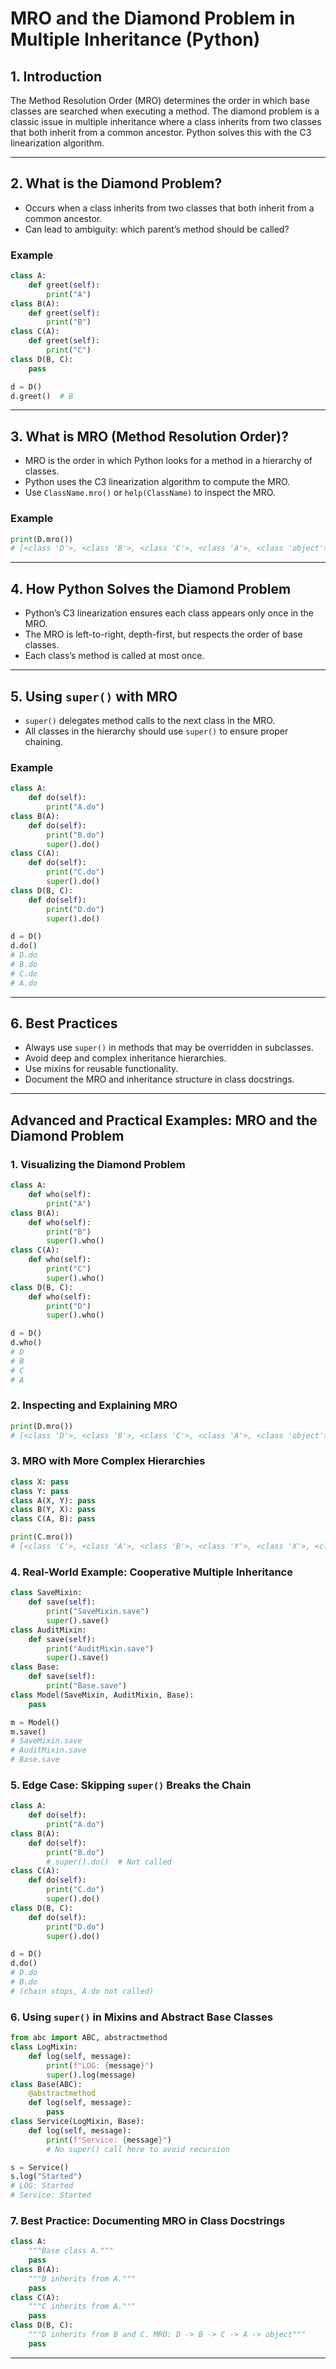 # MRO and the Diamond Problem in Multiple Inheritance (Python)

## 1. Introduction

The Method Resolution Order (MRO) determines the order in which base classes are searched when executing a method. The diamond problem is a classic issue in multiple inheritance where a class inherits from two classes that both inherit from a common ancestor. Python solves this with the C3 linearization algorithm.

---

## 2. What is the Diamond Problem?

- Occurs when a class inherits from two classes that both inherit from a common ancestor.
- Can lead to ambiguity: which parent’s method should be called?

### Example

```python
class A:
    def greet(self):
        print("A")
class B(A):
    def greet(self):
        print("B")
class C(A):
    def greet(self):
        print("C")
class D(B, C):
    pass

d = D()
d.greet()  # B
```

---

## 3. What is MRO (Method Resolution Order)?

- MRO is the order in which Python looks for a method in a hierarchy of classes.
- Python uses the C3 linearization algorithm to compute the MRO.
- Use `ClassName.mro()` or `help(ClassName)` to inspect the MRO.

### Example

```python
print(D.mro())
# [<class 'D'>, <class 'B'>, <class 'C'>, <class 'A'>, <class 'object'>]
```

---

## 4. How Python Solves the Diamond Problem

- Python’s C3 linearization ensures each class appears only once in the MRO.
- The MRO is left-to-right, depth-first, but respects the order of base classes.
- Each class’s method is called at most once.

---

## 5. Using `super()` with MRO

- `super()` delegates method calls to the next class in the MRO.
- All classes in the hierarchy should use `super()` to ensure proper chaining.

### Example

```python
class A:
    def do(self):
        print("A.do")
class B(A):
    def do(self):
        print("B.do")
        super().do()
class C(A):
    def do(self):
        print("C.do")
        super().do()
class D(B, C):
    def do(self):
        print("D.do")
        super().do()

d = D()
d.do()
# D.do
# B.do
# C.do
# A.do
```

---

## 6. Best Practices

- Always use `super()` in methods that may be overridden in subclasses.
- Avoid deep and complex inheritance hierarchies.
- Use mixins for reusable functionality.
- Document the MRO and inheritance structure in class docstrings.

---

## Advanced and Practical Examples: MRO and the Diamond Problem

### 1. Visualizing the Diamond Problem

```python
class A:
    def who(self):
        print("A")
class B(A):
    def who(self):
        print("B")
        super().who()
class C(A):
    def who(self):
        print("C")
        super().who()
class D(B, C):
    def who(self):
        print("D")
        super().who()

d = D()
d.who()
# D
# B
# C
# A
```

### 2. Inspecting and Explaining MRO

```python
print(D.mro())
# [<class 'D'>, <class 'B'>, <class 'C'>, <class 'A'>, <class 'object'>]
```

### 3. MRO with More Complex Hierarchies

```python
class X: pass
class Y: pass
class A(X, Y): pass
class B(Y, X): pass
class C(A, B): pass

print(C.mro())
# [<class 'C'>, <class 'A'>, <class 'B'>, <class 'Y'>, <class 'X'>, <class 'object'>]
```

### 4. Real-World Example: Cooperative Multiple Inheritance

```python
class SaveMixin:
    def save(self):
        print("SaveMixin.save")
        super().save()
class AuditMixin:
    def save(self):
        print("AuditMixin.save")
        super().save()
class Base:
    def save(self):
        print("Base.save")
class Model(SaveMixin, AuditMixin, Base):
    pass

m = Model()
m.save()
# SaveMixin.save
# AuditMixin.save
# Base.save
```

### 5. Edge Case: Skipping `super()` Breaks the Chain

```python
class A:
    def do(self):
        print("A.do")
class B(A):
    def do(self):
        print("B.do")
        # super().do()  # Not called
class C(A):
    def do(self):
        print("C.do")
        super().do()
class D(B, C):
    def do(self):
        print("D.do")
        super().do()

d = D()
d.do()
# D.do
# B.do
# (chain stops, A.do not called)
```

### 6. Using `super()` in Mixins and Abstract Base Classes

```python
from abc import ABC, abstractmethod
class LogMixin:
    def log(self, message):
        print(f"LOG: {message}")
        super().log(message)
class Base(ABC):
    @abstractmethod
    def log(self, message):
        pass
class Service(LogMixin, Base):
    def log(self, message):
        print(f"Service: {message}")
        # No super() call here to avoid recursion

s = Service()
s.log("Started")
# LOG: Started
# Service: Started
```

### 7. Best Practice: Documenting MRO in Class Docstrings

```python
class A:
    """Base class A."""
    pass
class B(A):
    """B inherits from A."""
    pass
class C(A):
    """C inherits from A."""
    pass
class D(B, C):
    """D inherits from B and C. MRO: D -> B -> C -> A -> object"""
    pass
```

---
